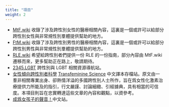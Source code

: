```yaml
---
title: "項目"
weight: 2
---
```


- [MtF.wiki](https://MtF.wiki) 收錄了涉及跨性別女性的醫療相關內容，這裏是一個或許可以給部分跨性別女性與非常規性別羣體提供幫助的地方。
- [FtM.wiki](https://FtM.wiki) 收錄了涉及跨性別男性的醫療相關內容，這裏是一個或許可以給部分跨性別男性與非常規性別羣體提供幫助的地方。
- [RLE.wiki](https://RLE.wiki) 希望給跨性別者們提供一份 RLE 的一份指南，部分內容由 MtF.wiki 遷移而來，更多幫助正在路上，敬請期待。
- [2345.LGBT](https://2345.LGBT) 跨性別與 LGBT 相關資源導航站。
- [女性傾向跨性別者科學](https://tfsci.mtf.wiki) [Transfeminine Science](https://transfemscience.org/) 中文譯本存檔站。原文由一羣非相關專業出身、卻熱情洋溢的多國跨性別人士所作，旨在爲女性化激素治療提供力所能及的指引，行文嚴謹、討論細緻、引經據典，具有相當的可信度。本項目則旨在忠實轉達這些文章的內容和觀點，以資參考。
- [成爲女孩子的聲音！](https://vocal.mtf.wiki/)中文站。

